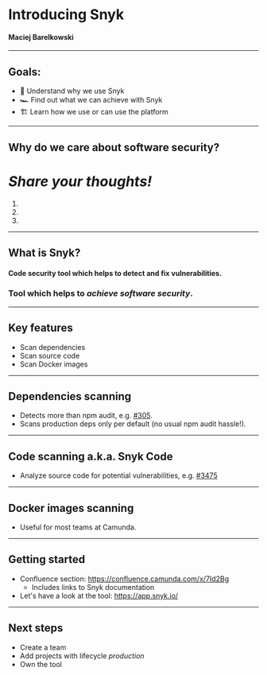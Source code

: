 # Introducing Snyk

#### Maciej Barelkowski

---

## Goals:

* 🤔 Understand why we use Snyk
* 🏎 Find out what we can achieve with Snyk
* 🏗 Learn how we use or can use the platform

---

## Why do we care about software security?

# *Share your thoughts!*

<ol>
  <li contenteditable="true"></li>
  <li contenteditable="true"></li>
  <li contenteditable="true"></li>
</ol>

<!--
* pass certification
* ethics
* own satisfaction
*
* build and maintain trust
 -->

---

## What is Snyk?

#### Code security tool which helps to detect and fix vulnerabilities.

### Tool which helps to *achieve software security*.

---

## Key features

* Scan dependencies
* Scan source code
* Scan Docker images

---

## Dependencies scanning

* Detects more than npm audit, e.g. [#305](https://github.com/camunda-community-hub/zeebe-client-node-js/pull/305).
* Scans production deps only per default (no usual npm audit hassle!).

---

## Code scanning a.k.a. Snyk Code

* Analyze source code for potential vulnerabilities, e.g. [#3475](https://github.com/camunda/camunda-modeler/pull/3475)

---

## Docker images scanning

* Useful for most teams at Camunda.

---

## Getting started

* Confluence section: https://confluence.camunda.com/x/7Id2Bg
  * Includes links to Snyk documentation
* Let's have a look at the tool: https://app.snyk.io/

---

## Next steps

* Create a team
* Add projects with lifecycle *production*
* Own the tool

